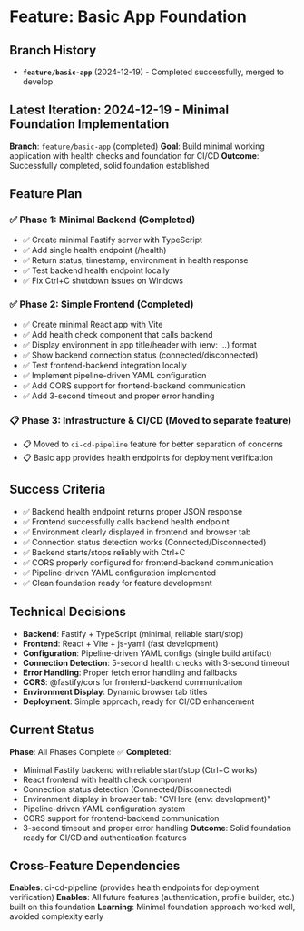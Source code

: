 # Feature: Basic App Foundation

## Branch History
- **`feature/basic-app`** (2024-12-19) - Completed successfully, merged to develop

## Latest Iteration: 2024-12-19 - Minimal Foundation Implementation

**Branch**: `feature/basic-app` (completed)
**Goal**: Build minimal working application with health checks and foundation for CI/CD
**Outcome**: Successfully completed, solid foundation established

## Feature Plan

### ✅ Phase 1: Minimal Backend (Completed)
- ✅ Create minimal Fastify server with TypeScript
- ✅ Add single health endpoint (/health)
- ✅ Return status, timestamp, environment in health response
- ✅ Test backend health endpoint locally
- ✅ Fix Ctrl+C shutdown issues on Windows

### ✅ Phase 2: Simple Frontend (Completed)
- ✅ Create minimal React app with Vite
- ✅ Add health check component that calls backend
- ✅ Display environment in app title/header with (env: ...) format
- ✅ Show backend connection status (connected/disconnected)
- ✅ Test frontend-backend integration locally
- ✅ Implement pipeline-driven YAML configuration
- ✅ Add CORS support for frontend-backend communication
- ✅ Add 3-second timeout and proper error handling

### 📋 Phase 3: Infrastructure & CI/CD (Moved to separate feature)
- 📋 Moved to `ci-cd-pipeline` feature for better separation of concerns
- 📋 Basic app provides health endpoints for deployment verification

## Success Criteria

- ✅ Backend health endpoint returns proper JSON response
- ✅ Frontend successfully calls backend health endpoint
- ✅ Environment clearly displayed in frontend and browser tab
- ✅ Connection status detection works (Connected/Disconnected)
- ✅ Backend starts/stops reliably with Ctrl+C
- ✅ CORS properly configured for frontend-backend communication
- ✅ Pipeline-driven YAML configuration implemented
- ✅ Clean foundation ready for feature development

## Technical Decisions

- **Backend**: Fastify + TypeScript (minimal, reliable start/stop)
- **Frontend**: React + Vite + js-yaml (fast development)
- **Configuration**: Pipeline-driven YAML configs (single build artifact)
- **Connection Detection**: 5-second health checks with 3-second timeout
- **Error Handling**: Proper fetch error handling and fallbacks
- **CORS**: @fastify/cors for frontend-backend communication
- **Environment Display**: Dynamic browser tab titles
- **Deployment**: Simple approach, ready for CI/CD enhancement

## Current Status

**Phase**: All Phases Complete ✅
**Completed**: 
- Minimal Fastify backend with reliable start/stop (Ctrl+C works)
- React frontend with health check component
- Connection status detection (Connected/Disconnected)
- Environment display in browser tab: "CVHere (env: development)"
- Pipeline-driven YAML configuration system
- CORS support for frontend-backend communication
- 3-second timeout and proper error handling
**Outcome**: Solid foundation ready for CI/CD and authentication features

## Cross-Feature Dependencies

**Enables**: ci-cd-pipeline (provides health endpoints for deployment verification)
**Enables**: All future features (authentication, profile builder, etc.) built on this foundation
**Learning**: Minimal foundation approach worked well, avoided complexity early